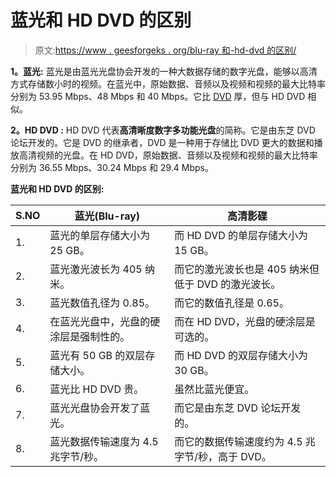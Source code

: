 # 蓝光和 HD DVD 的区别

> 原文:[https://www . geesforgeks . org/blu-ray 和-hd-dvd 的区别/](https://www.geeksforgeeks.org/difference-between-blu-ray-and-hd-dvd/)

**1。蓝光:**
蓝光是由蓝光光盘协会开发的一种大数据存储的数字光盘，能够以高清方式存储数小时的视频。在蓝光中，原始数据、音频以及视频和视频的最大比特率分别为 53.95 Mbps、48 Mbps 和 40 Mbps。它比 [DVD](https://www.geeksforgeeks.org/dvd-full-form/) 厚，但与 HD DVD 相似。

**2。HD DVD :**
HD DVD 代表**高清晰度数字多功能光盘**的简称。它是由东芝 DVD 论坛开发的。它是 DVD 的继承者，DVD 是一种用于存储比 DVD 更大的数据和播放高清视频的光盘。在 HD DVD，原始数据、音频以及视频和视频的最大比特率分别为 36.55 Mbps、30.24 Mbps 和 29.4 Mbps。

**蓝光和 HD DVD 的区别:**

<center>

| S.NO | 蓝光(Blu-ray) | 高清影碟 |
| --- | --- | --- |
| 1. | 蓝光的单层存储大小为 25 GB。 | 而 HD DVD 的单层存储大小为 15 GB。 |
| 2. | 蓝光激光波长为 405 纳米。 | 而它的激光波长也是 405 纳米但低于 DVD 的激光波长。 |
| 3. | 蓝光数值孔径为 0.85。 | 而它的数值孔径是 0.65。 |
| 4. | 在蓝光光盘中，光盘的硬涂层是强制性的。 | 而在 HD DVD，光盘的硬涂层是可选的。 |
| 5. | 蓝光有 50 GB 的双层存储大小。 | 而 HD DVD 的双层存储大小为 30 GB。 |
| 6. | 蓝光比 HD DVD 贵。 | 虽然比蓝光便宜。 |
| 7. | 蓝光光盘协会开发了蓝光。 | 而它是由东芝 DVD 论坛开发的。 |
| 8. | 蓝光数据传输速度为 4.5 兆字节/秒。 | 而它的数据传输速度约为 4.5 兆字节/秒，高于 DVD。 |

</center>